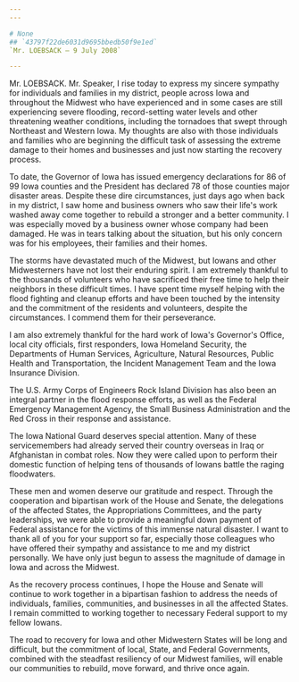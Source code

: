 ```yaml
---
---

# None
## `43797f22de6031d9695bbedb50f9e1ed`
`Mr. LOEBSACK — 9 July 2008`

---
```



Mr. LOEBSACK. Mr. Speaker, I rise today to express my sincere 
sympathy for individuals and families in my district, people across 
Iowa and throughout the Midwest who have experienced and in some cases 
are still experiencing severe flooding, record-setting water levels and 
other threatening weather conditions, including the tornadoes that 
swept through Northeast and Western Iowa. My thoughts are also with 
those individuals and families who are beginning the difficult task of 
assessing the extreme damage to their homes and businesses and just now 
starting the recovery process.

To date, the Governor of Iowa has issued emergency declarations for 
86 of 99 Iowa counties and the President has declared 78 of those 
counties major disaster areas. Despite these dire circumstances, just 
days ago when back in my district, I saw home and business owners who 
saw their life's work washed away come together to rebuild a stronger 
and a better community. I was especially moved by a business owner 
whose company had been damaged. He was in tears talking about the 
situation, but his only concern was for his employees, their families 
and their homes.

The storms have devastated much of the Midwest, but Iowans and other 
Midwesterners have not lost their enduring spirit. I am extremely 
thankful to the thousands of volunteers who have sacrificed their free 
time to help their neighbors in these difficult times. I have spent 
time myself helping with the flood fighting and cleanup efforts and 
have been touched by the intensity and the commitment of the residents 
and volunteers, despite the circumstances. I commend them for their 
perseverance.

I am also extremely thankful for the hard work of Iowa's Governor's 
Office, local city officials, first responders, Iowa Homeland Security, 
the Departments of Human Services, Agriculture, Natural Resources, 
Public Health and Transportation, the Incident Management Team and the 
Iowa Insurance Division.

The U.S. Army Corps of Engineers Rock Island Division has also been 
an integral partner in the flood response efforts, as well as the 
Federal Emergency Management Agency, the Small Business Administration 
and the Red Cross in their response and assistance.

The Iowa National Guard deserves special attention. Many of these 
servicemembers had already served their country overseas in Iraq or 
Afghanistan in combat roles. Now they were called upon to perform their 
domestic function of helping tens of thousands of Iowans battle the 
raging floodwaters.



These men and women deserve our gratitude and respect. Through the 
cooperation and bipartisan work of the House and Senate, the 
delegations of the affected States, the Appropriations Committees, and 
the party leaderships, we were able to provide a meaningful down 
payment of Federal assistance for the victims of this immense natural 
disaster. I want to thank all of you for your support so far, 
especially those colleagues who have offered their sympathy and 
assistance to me and my district personally. We have only just begun to 
assess the magnitude of damage in Iowa and across the Midwest.

As the recovery process continues, I hope the House and Senate will 
continue to work together in a bipartisan fashion to address the needs 
of individuals, families, communities, and businesses in all the 
affected States. I remain committed to working together to necessary 
Federal support to my fellow Iowans.

The road to recovery for Iowa and other Midwestern States will be 
long and difficult, but the commitment of local, State, and Federal 
Governments, combined with the steadfast resiliency of our Midwest 
families, will enable our communities to rebuild, move forward, and 
thrive once again.
